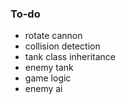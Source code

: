 ### To-do

* rotate cannon
* collision detection
* tank class inheritance
* enemy tank
* game logic
* enemy ai
